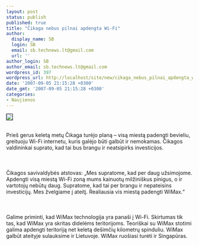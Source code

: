 ```yaml
---
layout: post
status: publish
published: true
title: "Čikaga nebus pilnai apdengta Wi-Fi"
author:
  display_name: SB
  login: SB
  email: sb.technews.lt@gmail.com
  url: ''
author_login: SB
author_email: sb.technews.lt@gmail.com
wordpress_id: 397
wordpress_url: http://localhost/site/new/cikaga_nebus_pilnai_apdengta_wi_fi/
date: '2007-09-05 21:15:28 +0300'
date_gmt: '2007-09-05 21:15:28 +0300'
categories:
- Naujienos
---
```

<div class="imgright"><img src="http://tbn0.google.com/images?q=tbn:uSGMOgIYUg5mDM:http://www.bench-market.com/tests/network/dlink/web/Wi-Fi-logo.png" border="1"></div>
<p><br>Prieš gerus keletą metų Čikaga turėjo planą – visą miestą padengti bevieliu, greituoju Wi-Fi internetu, kuris galėjo būti galbūt ir nemokamas. Čikagos valdininkai suprato, kad tai bus brangu ir neatsipirks investicijos.<br />
<br><br />
<br>Čikagos savivaldybės atstovas: „Mes supratome, kad per daug užsimojome. Apdengti visą miestą Wi-Fi zoną mums kainuotų milžiniškus pinigus, o ir vartotojų nebūtų daug. Supratome, kad tai per brangu ir nepateisins investicijų. Mes žvelgiame į ateitį. Realiausia vis miestą padengti WiMax.“<br />
<br><br />
<br>Galime priminti, kad WiMax technologija yra panaši į Wi-Fi. Skirtumas tik tas, kad WiMax yra skritas didelėms teritorijoms. Teoriškai su WiMax stotimi galima apdengti teritoriją net keletą dešimčių kilometrų spinduliu. WiMax galbūt ateityje sulauksime ir Lietuvoje. WiMax ruošiasi turėti ir Singapūras.<br />
<br></p>

